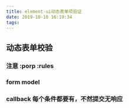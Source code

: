 ```yaml
---
title: element-ui动态表单项验证
date: 2019-10-10 16:19:34
tags:
---
```


## 动态表单校验



### 注意 :porp :rules

### form model 

### callback 每个条件都要有，不然提交无响应